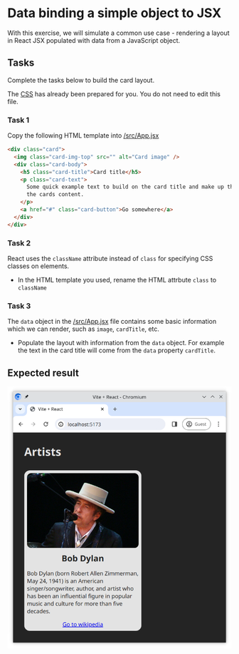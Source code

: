 # Data binding a simple object to JSX

With this exercise, we will simulate a common use case - rendering a layout in React JSX populated with data from a JavaScript object.

## Tasks

Complete the tasks below to build the card layout.

The [CSS](./src/index.css) has already been prepared for you. You do not need to edit this file.

### Task 1

Copy the following HTML template into [/src/App.jsx](./src/App.jsx)

```html
<div class="card">
  <img class="card-img-top" src="" alt="Card image" />
  <div class="card-body">
    <h5 class="card-title">Card title</h5>
    <p class="card-text">
      Some quick example text to build on the card title and make up the bulk of
      the cards content.
    </p>
    <a href="#" class="card-button">Go somewhere</a>
  </div>
</div>
```

### Task 2

React uses the `className` attribute instead of `class` for specifying CSS classes on elements.

- In the HTML template you used, rename the HTML attrbute `class` to `className`

### Task 3

The `data` object in the [/src/App.jsx](./src/App.jsx) file contains some basic information which we can render, such as `image`, `cardTitle`, etc.

- Populate the layout with information from the `data` object. For example the text in the card title will come from the `data` property `cardTitle`.

## Expected result

![Expected result](./reference.png)
